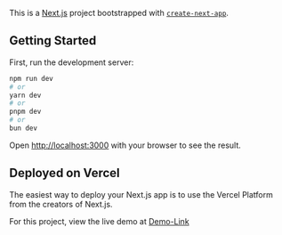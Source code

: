 This is a [Next.js](https://nextjs.org/) project bootstrapped with [`create-next-app`](https://github.com/vercel/next.js/tree/canary/packages/create-next-app).

## Getting Started

First, run the development server:

```bash
npm run dev
# or
yarn dev
# or
pnpm dev
# or
bun dev
```

Open [http://localhost:3000](http://localhost:3000) with your browser to see the result.


## Deployed on Vercel

The easiest way to deploy your Next.js app is to use the Vercel Platform from the creators of Next.js.

For this project, view the live demo at [Demo-Link](https://fakestore-ts.vercel.app/)
